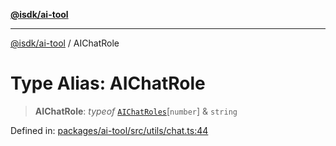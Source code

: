 [**@isdk/ai-tool**](../README.md)

***

[@isdk/ai-tool](../globals.md) / AIChatRole

# Type Alias: AIChatRole

> **AIChatRole**: *typeof* [`AIChatRoles`](../variables/AIChatRoles.md)\[`number`\] & `string`

Defined in: [packages/ai-tool/src/utils/chat.ts:44](https://github.com/isdk/ai-tool.js/blob/7135b3a67072644f21685b76900b7f351401749e/src/utils/chat.ts#L44)
